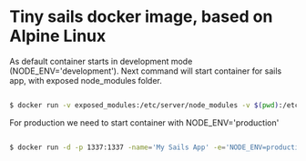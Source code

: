 # Tiny sails docker image, based on Alpine Linux

As default container starts in development mode (NODE_ENV='development'). Next command will start container for sails app, with exposed node_modules folder.
 
```bash

$ docker run -v exposed_modules:/etc/server/node_modules -v $(pwd):/etc/server -p 1337:1337 -it  westtrade/sails

```

For production we need to start container with NODE_ENV='production'

```bash

$ docker run -d -p 1337:1337 -name='My Sails App' -e='NODE_ENV=production' westtrade/sails

```

